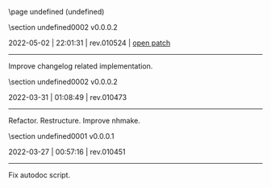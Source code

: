 \page undefined (undefined)

<div style="max-width:700px;">

\section undefined0002 v0.0.0.2

2022-05-02 | 22:01:31 | rev.010524 | [open patch](../../patches/html/md_pages_eafc68b059025388c61b5e4822614dfa7b8d39d0.html)

 ---

 Improve changelog related implementation.









\section undefined0002 v0.0.0.2

2022-03-31 | 01:08:49 | rev.010473

 ---

 Refactor. Restructure. Improve nhmake.









\section undefined0001 v0.0.0.1

2022-03-27 | 00:57:16 | rev.010451

 ---

 Fix autodoc script.



</div>